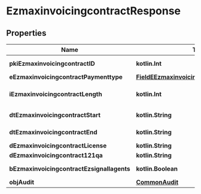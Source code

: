 
# EzmaxinvoicingcontractResponse

## Properties
| Name | Type | Description | Notes |
| ------------ | ------------- | ------------- | ------------- |
| **pkiEzmaxinvoicingcontractID** | **kotlin.Int** | The unique ID of the Ezmaxinvoicingcontract |  |
| **eEzmaxinvoicingcontractPaymenttype** | [**FieldEEzmaxinvoicingcontractPaymenttype**](FieldEEzmaxinvoicingcontractPaymenttype.md) |  |  |
| **iEzmaxinvoicingcontractLength** | **kotlin.Int** | The length in years of the Ezmaxinvoicingcontract |  |
| **dtEzmaxinvoicingcontractStart** | **kotlin.String** | The start date of the Ezmaxinvoicingcontract |  |
| **dtEzmaxinvoicingcontractEnd** | **kotlin.String** | The end date of the Ezmaxinvoicingcontract |  |
| **dEzmaxinvoicingcontractLicense** | **kotlin.String** | The price of the license |  |
| **dEzmaxinvoicingcontract121qa** | **kotlin.String** | The price for 121QA |  |
| **bEzmaxinvoicingcontractEzsignallagents** | **kotlin.Boolean** | Whether eZsign is for all agents |  |
| **objAudit** | [**CommonAudit**](CommonAudit.md) |  |  |



